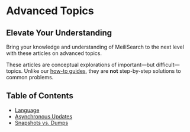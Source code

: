 # Advanced Topics

## Elevate Your Understanding

Bring your knowledge and understanding of MeiliSearch to the next level with these articles on advanced topics.

These articles are conceptual explorations of important—but difficult—topics. Unlike our [how-to guides](/create/how_to), they are **not** step-by-step solutions to common problems.

## Table of Contents

- [Language](/learn/advanced/language.md)
- [Asynchronous Updates](/learn/advanced/asynchronous_updates.md)
- [Snapshots vs. Dumps](/learn/advanced/snapshots_vs_dumps.md)
